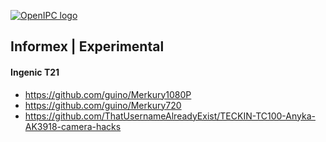 [![OpenIPC logo][logo]][site_basic]

## Informex | Experimental

#### Ingenic T21
- https://github.com/guino/Merkury1080P
- https://github.com/guino/Merkury720
- https://github.com/ThatUsernameAlreadyExist/TECKIN-TC100-Anyka-AK3918-camera-hacks


[logo]: https://openipc.org/assets/openipc-logo-black.svg
[site_basic]: https://openipc.org
[telegram_en]: https://t.me/OpenIPC
